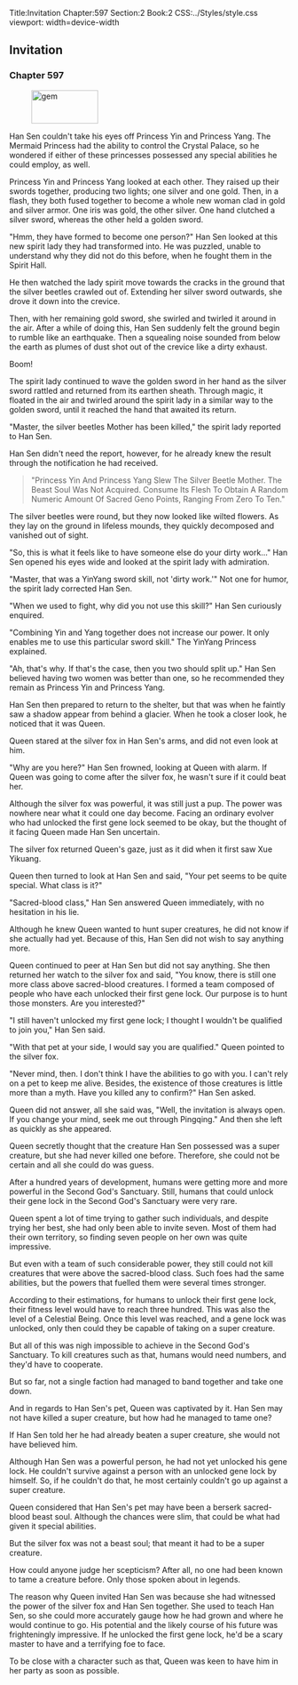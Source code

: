 Title:Invitation 
Chapter:597 
Section:2 
Book:2 
CSS:../Styles/style.css 
viewport: width=device-width
  
## Invitation
### Chapter 597
  
<figure>
	<img src="../Images/gem.gif" alt="gem" id="gem" width="120" height="60" />
</figure>
  

  
Han Sen couldn't take his eyes off Princess Yin and Princess Yang. The Mermaid Princess had the ability to control the Crystal Palace, so he wondered if either of these princesses possessed any special abilities he could employ, as well.

Princess Yin and Princess Yang looked at each other. They raised up their swords together, producing two lights; one silver and one gold. Then, in a flash, they both fused together to become a whole new woman clad in gold and silver armor. One iris was gold, the other silver. One hand clutched a silver sword, whereas the other held a golden sword.

"Hmm, they have formed to become one person?" Han Sen looked at this new spirit lady they had transformed into. He was puzzled, unable to understand why they did not do this before, when he fought them in the Spirit Hall.

He then watched the lady spirit move towards the cracks in the ground that the silver beetles crawled out of. Extending her silver sword outwards, she drove it down into the crevice.

Then, with her remaining gold sword, she swirled and twirled it around in the air. After a while of doing this, Han Sen suddenly felt the ground begin to rumble like an earthquake. Then a squealing noise sounded from below the earth as plumes of dust shot out of the crevice like a dirty exhaust.

Boom!

The spirit lady continued to wave the golden sword in her hand as the silver sword rattled and returned from its earthen sheath. Through magic, it floated in the air and twirled around the spirit lady in a similar way to the golden sword, until it reached the hand that awaited its return.

"Master, the silver beetles Mother has been killed," the spirit lady reported to Han Sen.

Han Sen didn't need the report, however, for he already knew the result through the notification he had received.

> "Princess Yin And Princess Yang Slew The Silver Beetle Mother. The Beast Soul Was Not Acquired. Consume Its Flesh To Obtain A Random Numeric Amount Of Sacred Geno Points, Ranging From Zero To Ten."

The silver beetles were round, but they now looked like wilted flowers. As they lay on the ground in lifeless mounds, they quickly decomposed and vanished out of sight.

"So, this is what it feels like to have someone else do your dirty work..." Han Sen opened his eyes wide and looked at the spirit lady with admiration.

"Master, that was a YinYang sword skill, not 'dirty work.'" Not one for humor, the spirit lady corrected Han Sen.

"When we used to fight, why did you not use this skill?" Han Sen curiously enquired.

"Combining Yin and Yang together does not increase our power. It only enables me to use this particular sword skill." The YinYang Princess explained.

"Ah, that's why. If that's the case, then you two should split up." Han Sen believed having two women was better than one, so he recommended they remain as Princess Yin and Princess Yang.

Han Sen then prepared to return to the shelter, but that was when he faintly saw a shadow appear from behind a glacier. When he took a closer look, he noticed that it was Queen.

Queen stared at the silver fox in Han Sen's arms, and did not even look at him.

"Why are you here?" Han Sen frowned, looking at Queen with alarm. If Queen was going to come after the silver fox, he wasn't sure if it could beat her.

Although the silver fox was powerful, it was still just a pup. The power was nowhere near what it could one day become. Facing an ordinary evolver who had unlocked the first gene lock seemed to be okay, but the thought of it facing Queen made Han Sen uncertain.

The silver fox returned Queen's gaze, just as it did when it first saw Xue Yikuang.

Queen then turned to look at Han Sen and said, "Your pet seems to be quite special. What class is it?"

"Sacred-blood class," Han Sen answered Queen immediately, with no hesitation in his lie.

Although he knew Queen wanted to hunt super creatures, he did not know if she actually had yet. Because of this, Han Sen did not wish to say anything more.

Queen continued to peer at Han Sen but did not say anything. She then returned her watch to the silver fox and said, "You know, there is still one more class above sacred-blood creatures. I formed a team composed of people who have each unlocked their first gene lock. Our purpose is to hunt those monsters. Are you interested?"

"I still haven't unlocked my first gene lock; I thought I wouldn't be qualified to join you," Han Sen said.

"With that pet at your side, I would say you are qualified." Queen pointed to the silver fox.

"Never mind, then. I don't think I have the abilities to go with you. I can't rely on a pet to keep me alive. Besides, the existence of those creatures is little more than a myth. Have you killed any to confirm?" Han Sen asked.

Queen did not answer, all she said was, "Well, the invitation is always open. If you change your mind, seek me out through Pingqing." And then she left as quickly as she appeared.

Queen secretly thought that the creature Han Sen possessed was a super creature, but she had never killed one before. Therefore, she could not be certain and all she could do was guess.

After a hundred years of development, humans were getting more and more powerful in the Second God's Sanctuary. Still, humans that could unlock their gene lock in the Second God's Sanctuary were very rare.

Queen spent a lot of time trying to gather such individuals, and despite trying her best, she had only been able to invite seven. Most of them had their own territory, so finding seven people on her own was quite impressive.

But even with a team of such considerable power, they still could not kill creatures that were above the sacred-blood class. Such foes had the same abilities, but the powers that fuelled them were several times stronger.

According to their estimations, for humans to unlock their first gene lock, their fitness level would have to reach three hundred. This was also the level of a Celestial Being. Once this level was reached, and a gene lock was unlocked, only then could they be capable of taking on a super creature.

But all of this was nigh impossible to achieve in the Second God's Sanctuary. To kill creatures such as that, humans would need numbers, and they'd have to cooperate.

But so far, not a single faction had managed to band together and take one down.

And in regards to Han Sen's pet, Queen was captivated by it. Han Sen may not have killed a super creature, but how had he managed to tame one?

If Han Sen told her he had already beaten a super creature, she would not have believed him.

Although Han Sen was a powerful person, he had not yet unlocked his gene lock. He couldn't survive against a person with an unlocked gene lock by himself. So, if he couldn't do that, he most certainly couldn't go up against a super creature.

Queen considered that Han Sen's pet may have been a berserk sacred-blood beast soul. Although the chances were slim, that could be what had given it special abilities.

But the silver fox was not a beast soul; that meant it had to be a super creature.

How could anyone judge her scepticism? After all, no one had been known to tame a creature before. Only those spoken about in legends.

The reason why Queen invited Han Sen was because she had witnessed the power of the silver fox and Han Sen together. She used to teach Han Sen, so she could more accurately gauge how he had grown and where he would continue to go. His potential and the likely course of his future was frighteningly impressive. If he unlocked the first gene lock, he'd be a scary master to have and a terrifying foe to face.

To be close with a character such as that, Queen was keen to have him in her party as soon as possible.